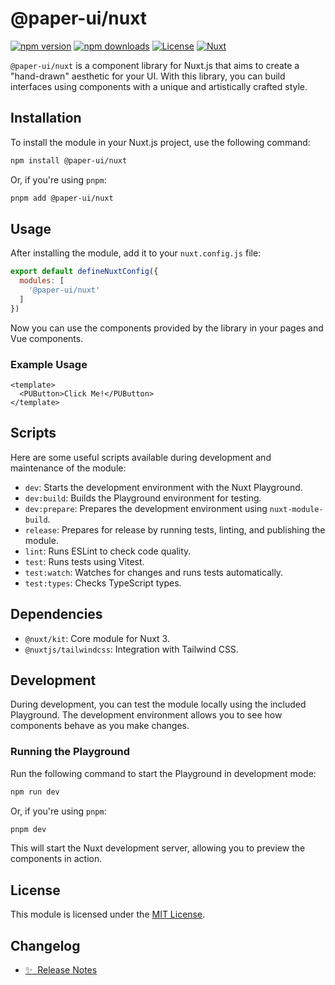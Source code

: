 <!--
Get your module up and running quickly.

Find and replace all on all files (CMD+SHIFT+F):
- Name: My Module
- Package name: paper-ui
- Description: My new Nuxt module
-->

# @paper-ui/nuxt

[![npm version][npm-version-src]][npm-version-href]
[![npm downloads][npm-downloads-src]][npm-downloads-href]
[![License][license-src]][license-href]
[![Nuxt][nuxt-src]][nuxt-href]


`@paper-ui/nuxt` is a component library for Nuxt.js that aims to create a "hand-drawn" aesthetic for your UI. With this library, you can build interfaces using components with a unique and artistically crafted style.

## Installation

To install the module in your Nuxt.js project, use the following command:

```bash
npm install @paper-ui/nuxt
```

Or, if you're using `pnpm`:

```bash
pnpm add @paper-ui/nuxt
```

## Usage

After installing the module, add it to your `nuxt.config.js` file:

```js
export default defineNuxtConfig({
  modules: [
    '@paper-ui/nuxt'
  ]
})
```

Now you can use the components provided by the library in your pages and Vue components.

### Example Usage

```vue
<template>
  <PUButton>Click Me!</PUButton>
</template>
```

## Scripts

Here are some useful scripts available during development and maintenance of the module:

- `dev`: Starts the development environment with the Nuxt Playground.
- `dev:build`: Builds the Playground environment for testing.
- `dev:prepare`: Prepares the development environment using `nuxt-module-build`.
- `release`: Prepares for release by running tests, linting, and publishing the module.
- `lint`: Runs ESLint to check code quality.
- `test`: Runs tests using Vitest.
- `test:watch`: Watches for changes and runs tests automatically.
- `test:types`: Checks TypeScript types.

## Dependencies

- `@nuxt/kit`: Core module for Nuxt 3.
- `@nuxtjs/tailwindcss`: Integration with Tailwind CSS.

## Development

During development, you can test the module locally using the included Playground. The development environment allows you to see how components behave as you make changes.

### Running the Playground

Run the following command to start the Playground in development mode:

```bash
npm run dev
```

Or, if you're using `pnpm`:

```bash
pnpm dev
```

This will start the Nuxt development server, allowing you to preview the components in action.

## License

This module is licensed under the [MIT License](LICENSE).

## Changelog

- [✨ &nbsp;Release Notes](/CHANGELOG.md)
<!-- - [🏀 Online playground](https://stackblitz.com/github/your-org/paper-ui?file=playground%2Fapp.vue) -->
<!-- - [📖 &nbsp;Documentation](https://example.com) -->

<!-- Badges -->
[npm-version-src]: https://img.shields.io/npm/v/@paper-ui/nuxt/latest.svg?style=flat&colorA=020420&colorB=00DC82
[npm-version-href]: https://npmjs.com/package/@paper-ui/nuxt

[npm-downloads-src]: https://img.shields.io/npm/dm/paper-ui.svg?style=flat&colorA=020420&colorB=00DC82
[npm-downloads-href]: https://npm.chart.dev/@paper-ui/nuxt

[license-src]: https://img.shields.io/npm/l/@paper-ui/nuxt.svg?style=flat&colorA=020420&colorB=00DC82
[license-href]: https://npmjs.com/package/@paper-ui/nuxt

[nuxt-src]: https://img.shields.io/badge/Nuxt-020420?logo=nuxt.js
[nuxt-href]: https://nuxt.com
